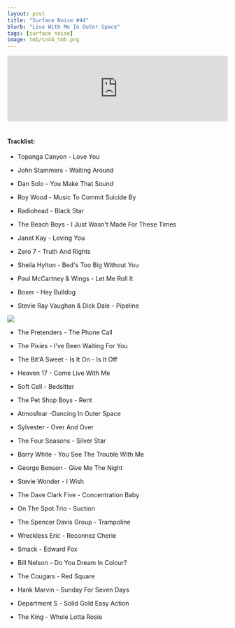 ```yaml
---
layout: post
title: "Surface Noise #44"
blurb: "Live With Me In Outer Space"
tags: [surface noise]
image: tmb/sn44_tmb.png
---
```


<iframe scrolling="no" id="hearthis_at_track_3028290" width="100%" height="150" src="https://hearthis.at/embed/3028290/transparent_black/?hcolor=&color=&style=2&block_size=2&block_space=1&background=1&waveform=0&cover=0&autoplay=0&css=" frameborder="0" allowtransparency allow="autoplay"><p>Listen to <a href="https://hearthis.at/zerocc/surface-noise-44-51018/" target="_blank">Surface Noise #44 (5/10/18)</a> <span>by</span><a href="https://hearthis.at/zerocc/" target="_blank" >Zero</a> <span>on</span> <a href="https://hearthis.at/" target="_blank">hearthis.at</a></p></iframe>
&nbsp;

#### Tracklist:

- Topanga Canyon - Love You
- John Stammers - Waiting Around
- Dan Solo - You Make That Sound

- Roy Wood - Music To Commit Suicide By
- Radiohead - Black Star
- The Beach Boys - I Just Wasn't Made For These Times

- Janet Kay - Loving You
- Zero 7 - Truth And Rights
- Sheila Hylton - Bed's Too Big Without You

- Paul McCartney & Wings - Let Me Roll It
- Boxer - Hey Bulldog
- Stevie Ray Vaughan & Dick Dale - Pipeline

![](https://lh3.googleusercontent.com/y9HnMZayoheo72jbIHZJ3XqyR2FASqpf1bV8tul2L08iXesqgrZaovCujgs3v3jFioxBSejzqU41jRzBNh-hiLY0UiS2HaXb1iyoxUSkqYSAyVgKL4Qztn5-i30g-WG9u42AQrszDzDLOPDU1LvJ7A5lNNaFW5ZIvSXyFIkwUGCRZ_btancQu7bwoYIZUimQQ5nrO7QWG-t7uSNLks2qYKtkUMamBUWNprG_xAR1qGZjRVqjELnDBkOPPPju_0raup_i_9PpfwcBJ_3_5iF_itwLngHmtMuIr8nHnnTavZxOObV1YfiHN3k5TXw9l_Hb_ZMoHN4hhgAh61ulU7k4VEMQqqfeY_MbjP5TwQ6JfioZxk7aMEKIgtaajyJCjsAB8YMAitfFT3WkMfteJk46W2TG8QuH0DXBQCyptx-zRsEqZ6AtXdsasjkBbMjFBxIl3pUIhvNvWQymaoKFuV7W5KsvBBqONMQvJYFFoj_t2ABZsmByTcTNzAAkqFJKNzSQCJ_9Lj0TqCIjyZIe7xeBTAlCOrqd6ZAAd-9LBFMuz_v_5J0_neJBOza6BsJqhHVebw6sEl8r9Tz279XYO_sZ_ZoDpXX8_a4weFRkM5UD666BOiyRTHFwM9LCI4zhKQDn1fVWYZ-wpO3Qg54UVz_eF5dE=w599-h592-no)

- The Pretenders - The Phone Call
- The Pixies - I've Been Waiting For You
- The Bit'A Sweet - Is It On - Is It Off

- Heaven 17 - Come Live With Me
- Soft Cell - Bedsitter
- The Pet Shop Boys - Rent

- Atmosfear -Dancing In Outer Space
- Sylvester - Over And Over
- The Four Seasons - Silver Star

- Barry White - You See The Trouble With Me
- George Benson - Give Me The Night
- Stevie Wonder - I Wish

- The Dave Clark Five - Concentration Baby
- On The Spot Trio - Suction
- The Spencer Davis Group - Trampoline

- Wreckless Eric - Reconnez Cherie
- Smack - Edward Fox
- Bill Nelson - Do You Dream In Colour?

- The Cougars - Red Square
- Hank Marvin - Sunday For Seven Days
- Department S - Solid Gold Easy Action

- The King - Whole Lotta Rosie
